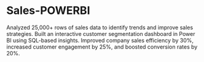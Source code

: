 # Sales-POWERBI
Analyzed 25,000+ rows of sales data to identify trends and improve sales strategies. Built an interactive customer segmentation dashboard in Power BI using SQL-based insights. Improved company sales efficiency by 30%, increased customer engagement by 25%, and boosted  conversion rates by 20%. 
